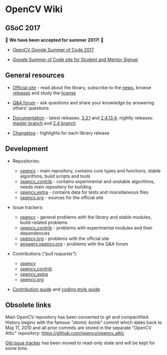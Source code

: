 OpenCV Wiki
===========

GSoC 2017
---------

:tada: **We have been accepted for summer 2017!** :tada:

- [OpenCV Google Summer of Code 2017](GSoC_2017)

- [Google Summer of Code site for Student and Mentor Signup](https://developers.google.com/open-source/gsoc/)


General resources
-----------------

- [Official site](https://opencv.org/) - read about the library, subscribe to the [news](https://opencv.org/news.html), browse [releases](https://opencv.org/releases.html) and study the [license](https://opencv.org/license.html)

- [Q&A forum](http://answers.opencv.org) - ask questions and share your knowledge by answering others' questions

- [Documentation](https://docs.opencv.org/) - latest releases: [3.3.1](https://docs.opencv.org/3.3.1) and [2.4.13.4](https://docs.opencv.org/2.4.13.4); nightly releases: [master branch](https://docs.opencv.org/master) and [2.4 branch](https://docs.opencv.org/2.4)

- [Changelog](ChangeLog) - highlights for each library release

Development
-----------

- Repositories:
    - [opencv](https://github.com/opencv/opencv) - main repository, contains core types and functions, stable algorithms, build scripts and tools
    - [opencv_contrib](https://github.com/opencv/opencv_contrib) - contains experimental and unstable algorithms, needs main repository for building
    - [opencv_extra](https://github.com/opencv/opencv_extra) - contains data for tests and miscellaneous files
    - [opencv.org](https://github.com/opencv-infrastructure/opencv.org) - sources for the official site

- Issue trackers:
    - [opencv](https://github.com/opencv/opencv/issues) - general problems with the library and stable modules, build-related problems
    - [opencv_contrib](https://github.com/opencv/opencv_contrib/issues) - problems with experimental modules and their dependencies
    - [opencv.org](https://github.com/opencv-infrastructure/opencv.org/issues) - problems with the official site
    - [answers.opencv.org](https://github.com/opencv-infrastructure/answers.opencv.org/issues) - problems with the Q&A forum

- Contributions (_"pull requests"_):
    - [opencv](https://github.com/opencv/opencv/pulls)
    - [opencv_contrib](https://github.com/opencv/opencv_contrib/pulls)
    - [opencv_extra](https://github.com/opencv/opencv_extra/pulls)
    - [opencv.org](https://github.com/opencv-infrastructure/opencv.org/pulls)

- [Contribution guide](How_to_contribute) and [coding style guide](Coding_Style_Guide)

Obsolete links
--------------

Main OpenCV repository has been converted to git and compactified. History begins with the famous _"atomic bomb"_ commit which dates back to May 11, 2010 and all prior commits are stored in the separate "OpenCV Attic" repository: https://github.com/opencv/opencv_attic

[Old issue tracker](http://code.opencv.org/projects/opencv/issues) has been moved to read-only state and will be kept for some time.
